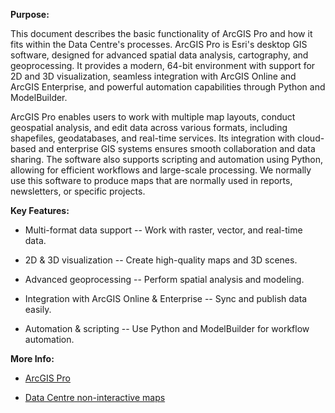 **Purpose:**

This document describes the basic functionality of ArcGIS Pro and how it fits within the Data Centre's processes. ArcGIS Pro is Esri's desktop GIS software, designed for advanced spatial data analysis, cartography, and geoprocessing. It provides a modern, 64-bit environment with support for 2D and 3D visualization, seamless integration with ArcGIS Online and ArcGIS Enterprise, and powerful automation capabilities through Python and ModelBuilder.

ArcGIS Pro enables users to work with multiple map layouts, conduct geospatial analysis, and edit data across various formats, including shapefiles, geodatabases, and real-time services. Its integration with cloud-based and enterprise GIS systems ensures smooth collaboration and data sharing. The software also supports scripting and automation using Python, allowing for efficient workflows and large-scale processing. We normally use this software to produce maps that are normally used in reports, newsletters, or specific projects.

**Key Features:**

- Multi-format data support -- Work with raster, vector, and real-time data.

- 2D & 3D visualization -- Create high-quality maps and 3D scenes.

- Advanced geoprocessing -- Perform spatial analysis and modeling.

- Integration with ArcGIS Online & Enterprise -- Sync and publish data easily.

- Automation & scripting -- Use Python and ModelBuilder for workflow automation.

**More Info:**

- [ArcGIS Pro](https://www.esri.ca/en-ca/products/gis-mapping-products/arcgis-pro/overview)

- [Data Centre non-interactive maps](https://maps.sogdatacentre.ca/search?collection=document)
